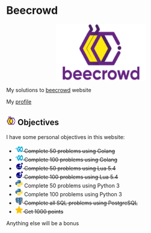 # Beecrowd

<p align="center">
<a href="https://www.beecrowd.com.br">
    <img  width="240"  height="150"  src="assets/logo-beecrowd.webp">
</a>
</p>

My solutions to [beecrowd](https://www.beecrowd.com.br/) website

My [profile](https://www.beecrowd.com.br/judge/pt/profile/394946)

## <img width="25" height="25" src="assets/beecrowd.ico"> Objectives 

I have some personal objectives in this website:

- ~~<img width="20" height="20" src="assets/golang.svg"> Complete 50 problems using Golang~~
- ~~<img width="20" height="20" src="assets/golang.svg"> Complete 100 problems using Golang~~
- ~~<img width="20" height="20" src="assets/lua.png"> Complete 50 problems using Lua 5.4~~
- ~~<img width="20" height="20" src="assets/lua.png"> Complete 100 problems using Lua 5.4~~
- <img width="20" height="20" src="assets/python.png"> Complete 50 problems using Python 3
- <img width="20" height="20" src="assets/python.png"> Complete 100 problems using Python 3
- ~~<img width="20" height="20" src="assets/postgresql.png"> Complete all SQL problems using PostgreSQL~~
- ~~<img width="20" height="20" src="assets/star.png"> Get 1000 points~~

Anything else will be a bonus
